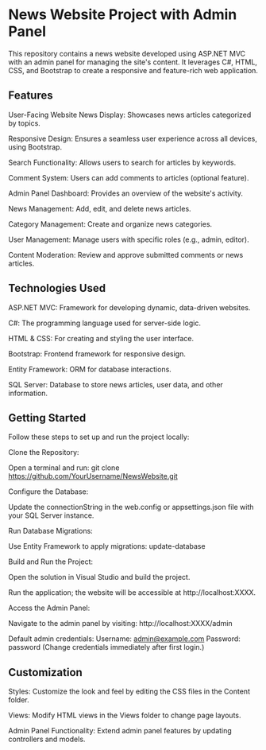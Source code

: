 # News Website Project with Admin Panel

This repository contains a news website developed using ASP.NET MVC with an admin panel for managing the site's content. It leverages C#, HTML, CSS, and Bootstrap to create a responsive and feature-rich web application.

## Features

User-Facing Website
News Display: Showcases news articles categorized by topics.

Responsive Design: Ensures a seamless user experience across all devices, using Bootstrap.

Search Functionality: Allows users to search for articles by keywords.

Comment System: Users can add comments to articles (optional feature).

Admin Panel
Dashboard: Provides an overview of the website's activity.

News Management: Add, edit, and delete news articles.

Category Management: Create and organize news categories.

User Management: Manage users with specific roles (e.g., admin, editor).

Content Moderation: Review and approve submitted comments or news articles.

## Technologies Used

ASP.NET MVC: Framework for developing dynamic, data-driven websites.

C#: The programming language used for server-side logic.

HTML & CSS: For creating and styling the user interface.

Bootstrap: Frontend framework for responsive design.

Entity Framework: ORM for database interactions.

SQL Server: Database to store news articles, user data, and other information.

## Getting Started

Follow these steps to set up and run the project locally:

Clone the Repository:

Open a terminal and run: git clone https://github.com/YourUsername/NewsWebsite.git

Configure the Database:

Update the connectionString in the web.config or appsettings.json file with your SQL Server instance.

Run Database Migrations:

Use Entity Framework to apply migrations: update-database

Build and Run the Project:

Open the solution in Visual Studio and build the project.

Run the application; the website will be accessible at http://localhost:XXXX.

Access the Admin Panel:

Navigate to the admin panel by visiting: http://localhost:XXXX/admin

Default admin credentials: Username: admin@example.com Password: password (Change credentials immediately after first login.)

## Customization

Styles: Customize the look and feel by editing the CSS files in the Content folder.

Views: Modify HTML views in the Views folder to change page layouts.

Admin Panel Functionality: Extend admin panel features by updating controllers and models.
